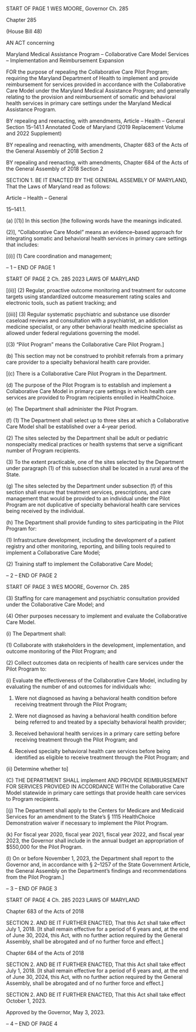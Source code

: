 START OF PAGE 1
WES MOORE, Governor Ch. 285

Chapter 285

(House Bill 48)

AN ACT concerning

Maryland Medical Assistance Program – Collaborative Care Model Services –
Implementation and Reimbursement Expansion

FOR the purpose of repealing the Collaborative Care Pilot Program; requiring the
Maryland Department of Health to implement and provide reimbursement for
services provided in accordance with the Collaborative Care Model under the
Maryland Medical Assistance Program; and generally relating to the provision and
reimbursement of somatic and behavioral health services in primary care settings
under the Maryland Medical Assistance Program.

BY repealing and reenacting, with amendments,
Article – Health – General
Section 15–141.1
Annotated Code of Maryland
(2019 Replacement Volume and 2022 Supplement)

BY repealing and reenacting, with amendments,
Chapter 683 of the Acts of the General Assembly of 2018
Section 2

BY repealing and reenacting, with amendments,
Chapter 684 of the Acts of the General Assembly of 2018
Section 2

SECTION 1. BE IT ENACTED BY THE GENERAL ASSEMBLY OF MARYLAND,
That the Laws of Maryland read as follows:

Article – Health – General

15–141.1.

(a) [(1)] In this section [the following words have the meanings indicated.

(2)], “Collaborative Care Model” means an evidence–based approach for
integrating somatic and behavioral health services in primary care settings that includes:

[(i)] (1) Care coordination and management;

– 1 –
END OF PAGE 1

START OF PAGE 2
Ch. 285 2023 LAWS OF MARYLAND

[(ii)] (2) Regular, proactive outcome monitoring and treatment for
outcome targets using standardized outcome measurement rating scales and electronic
tools, such as patient tracking; and

[(iii)] (3) Regular systematic psychiatric and substance use disorder
caseload reviews and consultation with a psychiatrist, an addiction medicine specialist, or
any other behavioral health medicine specialist as allowed under federal regulations
governing the model.

[(3) “Pilot Program” means the Collaborative Care Pilot Program.]

(b) This section may not be construed to prohibit referrals from a primary care
provider to a specialty behavioral health care provider.

[(c) There is a Collaborative Care Pilot Program in the Department.

(d) The purpose of the Pilot Program is to establish and implement a
Collaborative Care Model in primary care settings in which health care services are
provided to Program recipients enrolled in HealthChoice.

(e) The Department shall administer the Pilot Program.

(f) (1) The Department shall select up to three sites at which a Collaborative
Care Model shall be established over a 4–year period.

(2) The sites selected by the Department shall be adult or pediatric
nonspecialty medical practices or health systems that serve a significant number of
Program recipients.

(3) To the extent practicable, one of the sites selected by the Department
under paragraph (1) of this subsection shall be located in a rural area of the State.

(g) The sites selected by the Department under subsection (f) of this section shall
ensure that treatment services, prescriptions, and care management that would be
provided to an individual under the Pilot Program are not duplicative of specialty
behavioral health care services being received by the individual.

(h) The Department shall provide funding to sites participating in the Pilot
Program for:

(1) Infrastructure development, including the development of a patient
registry and other monitoring, reporting, and billing tools required to implement a
Collaborative Care Model;

(2) Training staff to implement the Collaborative Care Model;

– 2 –
END OF PAGE 2

START OF PAGE 3
WES MOORE, Governor Ch. 285

(3) Staffing for care management and psychiatric consultation provided
under the Collaborative Care Model; and

(4) Other purposes necessary to implement and evaluate the Collaborative
Care Model.

(i) The Department shall:

(1) Collaborate with stakeholders in the development, implementation,
and outcome monitoring of the Pilot Program; and

(2) Collect outcomes data on recipients of health care services under the
Pilot Program to:

(i) Evaluate the effectiveness of the Collaborative Care Model,
including by evaluating the number of and outcomes for individuals who:

1. Were not diagnosed as having a behavioral health
condition before receiving treatment through the Pilot Program;

2. Were not diagnosed as having a behavioral health
condition before being referred to and treated by a specialty behavioral health provider;

3. Received behavioral health services in a primary care
setting before receiving treatment through the Pilot Program; and

4. Received specialty behavioral health care services before
being identified as eligible to receive treatment through the Pilot Program; and

(ii) Determine whether to]

(C) THE DEPARTMENT SHALL implement AND PROVIDE REIMBURSEMENT
FOR SERVICES PROVIDED IN ACCORDANCE WITH the Collaborative Care Model
statewide in primary care settings that provide health care services to Program recipients.

[(j) The Department shall apply to the Centers for Medicare and Medicaid
Services for an amendment to the State’s § 1115 HealthChoice Demonstration waiver if
necessary to implement the Pilot Program.

(k) For fiscal year 2020, fiscal year 2021, fiscal year 2022, and fiscal year 2023,
the Governor shall include in the annual budget an appropriation of $550,000 for the Pilot
Program.

(l) On or before November 1, 2023, the Department shall report to the Governor
and, in accordance with § 2–1257 of the State Government Article, the General Assembly
on the Department’s findings and recommendations from the Pilot Program.]

– 3 –
END OF PAGE 3

START OF PAGE 4
Ch. 285 2023 LAWS OF MARYLAND

Chapter 683 of the Acts of 2018

SECTION 2. AND BE IT FURTHER ENACTED, That this Act shall take effect July
1, 2018. [It shall remain effective for a period of 6 years and, at the end of June 30, 2024,
this Act, with no further action required by the General Assembly, shall be abrogated and
of no further force and effect.]

Chapter 684 of the Acts of 2018

SECTION 2. AND BE IT FURTHER ENACTED, That this Act shall take effect July
1, 2018. [It shall remain effective for a period of 6 years and, at the end of June 30, 2024,
this Act, with no further action required by the General Assembly, shall be abrogated and
of no further force and effect.]

SECTION 2. AND BE IT FURTHER ENACTED, That this Act shall take effect
October 1, 2023.

Approved by the Governor, May 3, 2023.

– 4 –
END OF PAGE 4